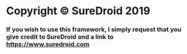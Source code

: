 # Copyright © SureDroid 2019

### If you wish to use this framework, I simply request that you give credit to SureDroid and a link to https://www.suredroid.com
